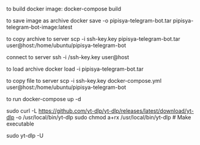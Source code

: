 to build docker image:
    docker-compose build

to save image as archive 
    docker save -o pipisya-telegram-bot.tar pipisya-telegram-bot-image:latest

to copy archive to server scp -i ssh-key.key pipisya-telegram-bot.tar user@host:/home/ubuntu/pipisya-telegram-bot

connect to server ssh -i /ssh-key.key user@host

to load archive 
docker load -i pipisya-telegram-bot.tar

to copy file to server scp -i ssh-key.key docker-compose.yml user@host:/home/ubuntu/pipisya-telegram-bot

to run docker-compose up -d





sudo curl -L https://github.com/yt-dlp/yt-dlp/releases/latest/download/yt-dlp -o /usr/local/bin/yt-dlp
sudo chmod a+rx /usr/local/bin/yt-dlp  # Make executable

sudo yt-dlp -U
